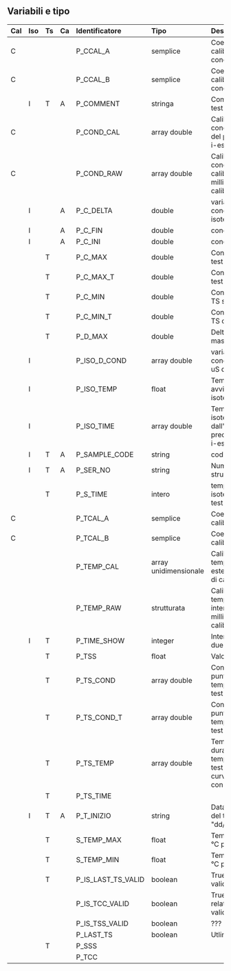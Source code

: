 ## Variabili e tipo

|Cal|Iso|Ts|Ca|Identificatore | Tipo | Descrizione |
|:--|:--|:-|:-|:--------------------|:-------|:------------------|
|C| | | | P_CCAL_A | semplice| Coefficiente A della calibrazione di conducibilità |
|C| | | | P_CCAL_B | semplice| Coefficiente B della calibrazione di conducibilità |
| |I|T|A| P_COMMENT | stringa | Commento aggiunto al test|
|C| | | | P_COND_CAL | array double |Calibrazione: conducibilità calibrata del punto  di calibrazione i-esimo. |
|C| | | | P_COND_RAW | array double |Calibrazione: conducibilità non calibrata in decimi di millivolt del punto  di calibrazione i-esimo. |
| |I| |A| P_C_DELTA | double | variazione di conducibilitâ della fase isoterma |
| |I| |A| P_C_FIN | double | conducibilità finale |
| |I| |A| P_C_INI | double | conducibilitä iniziale|
| | |T| | P_C_MAX | double| Conducibilità massima test TS senza THK|
| | |T| | P_C_MAX_T | double| Conducibilità massima test TS con THK|
| | |T| | P_C_MIN | double| Conducibilità minima test TS senza THK|
| | |T| | P_C_MIN_T | double | Conducibilità minima test TS con THK|
| | |T| | P_D_MAX |double | Delta conducibilità massima test TS |
| |I| | | P_ISO_D_COND | array double | variazione di conducibilità isoterma in uS del punto i-esimo|
| |I| | | P_ISO_TEMP | float | Temperatura a cui avviene la precipitazione isoterma in °C |
| |I| | | P_ISO_TIME | array double| Tempi della fase isoterma in secondi dall'inizio della precipitazione del punto i-esimo |
| |I|T|A| P_SAMPLE_CODE | string | codice del campione|
| |I|T|A| P_SER_NO | string |Numero di serie dello strumento |
| | |T| | P_S_TIME | intero | tempo di stabilizzazione isoterma in minuti per test TS |
|C| | | | P_TCAL_A | semplice| Coefficiente A della calibrazione termica |
|C| | | | P_TCAL_B | semplice| Coefficiente B della calibrazione termica |
| | | | | P_TEMP_CAL | array unidimensionale|Calibrazione: temperatura letta esternamente del punto di calibrazione i-esimo. |
| | | | | P_TEMP_RAW |strutturata |Calibrazione:temperature temperatura misurata internamente in decimi di millivolt del punto di calibrazione i-esimo. |
| |I|T| | P_TIME_SHOW | integer| Intervallo in secondi tra due letture consecutive |
| | |T| | P_TSS | float | Valore della Tss|
| | |T| | P_TS_COND | array double |Conducibilità misurata al punto i durante la fase a temperatura cresente  del test TS senza THK |
| | |T| | P_TS_COND_T |array double |Conducibilità misurata  al punto i durante la fase a temperatura cresente   del test TS con THK |
| | |T| | P_TS_TEMP |array double |Temperature al punto i durante la fase a tempratura crescente del test TS. Valida per le curve di conducibilità con e senza THK |
| | |T| | P_TS_TIME | | |
| |I|T|A| P_T_INIZIO | string | Data e ora di partenza del test nel formato "dd/MM/yy HH:mm"|
| | |T| | S_TEMP_MAX | float | Temperatura massima in °C per il test TS |
| | |T| | S_TEMP_MIN | float | Temperatura minima in °C per il test TS |
| | |T| | P_IS_LAST_TS_VALID | boolean | True se la ts calcolata è valida |
| | | | | P_IS_TCC_VALID | boolean | True se i parametri relativi alla tcc sono validi |
| | | | | P_IS_TSS_VALID | boolean | ??? |
| | | | | P_LAST_TS | boolean | Utlimo valore  della TS|
| | |T| | P_SSS | | |
| | | | | P_TCC | | |
